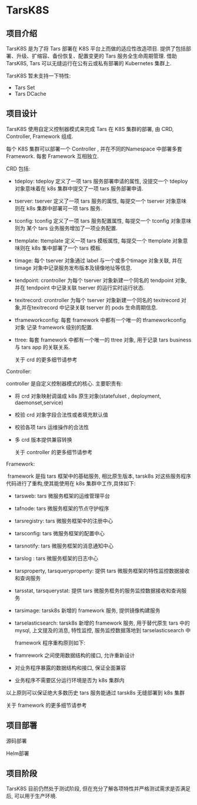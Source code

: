 # TarsK8S



## 项目介绍

TarsK8S 是为了将 Tars 部署在 K8S 平台上而做的适应性改造项目. 提供了包括部署、升级、扩缩容、备份恢复、配置变更的 Tars 服务全生命周期管理. 借助 TarsK8S, Tars 可以无缝运行在公有云或私有部署的 Kubernetes 集群上.

TarsK8S 暂未支持一下特性:

- Tars Set
- Tars DCache



## 项目设计

TarsK8S 使用自定义控制器模式来完成 Tars 在 K8S 集群的部署, 由 CRD, Controller, Framework 组成.

每个 K8S 集群可以部署一个 Controller , 并在不同的Namespace 中部署多套 Framework.  每套 Framework 互相独立.



CRD 包括:

+ tdeploy:  tdeploy 定义了一项 tars 服务部署申请的属性, 没提交一个 tdeploy 对象意味着在 k8s 集群中提交了一项 tars 服务部署申请.

- tserver:   tserver 定义了一项 tars 服务的属性,  每提交一个 tserver 对象意味则在 k8s 集群中部署可一项 tars 服务.

- tconfig:   tconfig 定义了一项 tars 服务配置属性, 每提交一个 tconfig 对象意味则为 某个 tars 业务服务增加了一项业务配置.
- ttemplate:  ttemplate 定义一项 tars 模板属性,  每提交一个 ttemplate 对象意味则在 k8s 集中部署了一个 tars 模板.
- timage:  每个 tserver 对象通过 label 与一个或多个timage 对象关联, 并在 timage 对象中记录服务发布版本及镜像地址等信息. 
- tendpoint:  crontroller 为每个 tserver 对象新建一个同名的 tendpoint 对象, 并在 tendpoint 中记录关联 tserver 的运行实时运行状态.
- texitrecord: crontroller 为每个 tserver 对象新建一个同名的 texitrecord 对象,并在texitrecord 中记录关联 tserver 的 pods 生命周期信息.
- tframeworkconfig:  每套 framework 中都有一个唯一的 tframeworkconfig 对象 记录 framework 级别的配置.
- ttree:  每套 framework 中都有一个唯一的 ttree 对象, 用于记录 tars business  与 tars app 的关联关系.  

  关于 crd 的更多细节请参考



Controller:

  controller 是自定义控制器模式的核心. 主要职责有:

+ 将 crd 对象映射调谐成 k8s 原生对象(statefulset , deployment, daemonset,service)
+ 校验 crd 对象字段合法性或者填充默认值
+ 校验各项 tars 运维操作的合法性
+ 多 crd 版本提供兼容转换

  关于 controller 的更多细节请参考



Framework:

​	framework 是指 tars 框架中的基础服务, 相比原生版本, tarsk8s 对这些服务程序代码进行了重构,使其能使用在 k8s 集群中工作,具体如下:

+ tarsweb:  tars 微服务框架的运维管理平台  

+ tafnode:  tars 微服务框架的节点守护程序

+ tarsregistry:   tars 微服务框架中的注册中心
+ tarsconfig:  tars 微服务框架的配置中心
+ tarsnotify:  tars 微服务框架的消息通知中心
+ tarslog :  tars 微服务框架的日志中心
+ tarsproperty, tarsqueryproperty:  提供 tars 微服务框架的特性监控数据接收和查询服务

+ tarsstat, tarsquerystat:  提供 tars 微服务框务的服务监控数据接收和查询服务
+ tarsimage:  tarsk8s  新增的 framework 服务, 提供镜像构建服务
+ tarselasticsearch:   tarsk8s  新增的 framework 服务, 用于替代原生 tars 中的 mysql, 上文提及的消息, 特性监控, 服务监控数据落地到 tarselasticsearch 中



  framework 程序重构原则如下:

 + framrework 之间使用数据结构的接口, 允许重新设计

 + 对业务程序暴露的数据结构和接口, 保证全面兼容
 + 业务程序不需要区分运行环境是否为 k8s 集群内

 以上原则可以保证绝大多数历史 tars 服务能通过 tarsk8s 无缝部署到 k8s 集群



关于 framework 的更多细节请参考



## 项目部署

 源码部署

 Helm部署



## 项目阶段

TarsK8S 目前仍然处于测试阶段, 但在充分了解各项特性并严格测试需求是否满足后, 可以用于生产环境.
